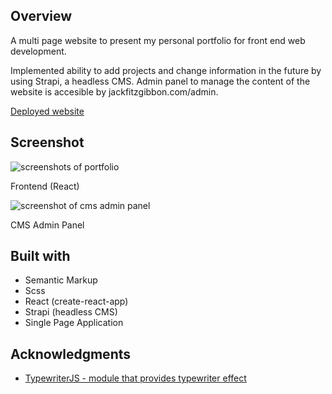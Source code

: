 ## Overview

A multi page website to present my personal portfolio for front end web development.

Implemented ability to add projects and change information in the future by using Strapi, a headless CMS. Admin panel to manage the content of the website is accesible by jackfitzgibbon.com/admin.

[Deployed website](https://portfolio-p3z4.onrender.com/)

## Screenshot

<img src="https://i.ibb.co/NVYyDy7/portfolio.png" alt="screenshots of portfolio">
<p>Frontend (React)</p>

<img src="https://i.ibb.co/rMH42mT/Screenshot-2022-01-29-at-21-49-28.png" alt="screenshot of cms admin panel">
<p>CMS Admin Panel</p>

## Built with

- Semantic Markup
- Scss
- React (create-react-app)
- Strapi (headless CMS)
- Single Page Application

## Acknowledgments

- [TypewriterJS - module that provides typewriter effect](https://www.npmjs.com/package/typewriter-effect)
